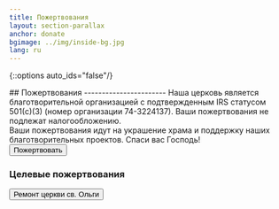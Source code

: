 ```yaml
---
title: Пожертвования
layout: section-parallax
anchor: donate
bgimage: ../img/inside-bg.jpg
lang: ru
---
```

{::options auto_ids="false"/}

<div class="section-title center" markdown="1">
## Пожертвования
-----------------------
Наша церковь является благотворительной организацией с подтвержденным IRS статусом 501(c)(3)
(номер организации 74-3224137). Ваши пожертвования не подлежат налогообложению.
<br>
Ваши пожертвования идут на украшение храма и поддержку наших благотворительных проектов. Спаси вас Господь!
</div>

<div class="space"></div>
<div class="row">
<div class="col-md-4 col-md-offset-4 text-center">
  <form action="https://www.paypal.com/donate" method="get" target="_blank" rel="noopener">
    <input type="hidden" name="hosted_button_id" value="AHW38JCEJ29NC">
    <input type="hidden" name="amount" value="20.00">
    <button type="submit" class="btn btn-primary">Пожертвовать</button>
  </form>
</div>
</div>
<div class="space"></div>

### Целевые пожертвования
<div class="row">
<!-- <div class="col-md-4 text-center" markdown>
  <div class="space"></div>
  <form action="https://www.paypal.com/cgi-bin/webscr" method="post" target="_blank" rel="noopener">
    <input type="hidden" name="cmd" value="_s-xclick">
    <input type="hidden" name="hosted_button_id" value="T7PE9T2TWTHYQ">
    <input type="hidden" name="amount" value="50.00">
    <button type="submit" class="btn btn-primary">Новые настенные иконы</button>
  </form>
  <p>(<a href="donate-frescos.pdf" target="_blank">подробнее</a>)</p>
</div> -->
<div class="col-md-12 text-center">
  <div class="space"></div>
  <form action="https://www.paypal.com/donate" method="get" target="_blank" rel="noopener">
    <input type="hidden" name="hosted_button_id" value="N7PZC3WSWY456">
    <input type="hidden" name="amount" value="50.00">
    <button type="submit" class="btn btn-primary">Ремонт церкви св. Ольги</button>
  </form>
  <!-- <p>(<a href="donate-olga.pdf" target="_blank">подробнее</a>)</p> -->
</div>
<!-- <div class="col-md-4 text-center">
  <div class="space"></div>
  <form action="https://www.paypal.com/cgi-bin/webscr" method="post" target="_blank" rel="noopener">
    <input type="hidden" name="cmd" value="_s-xclick">
    <input type="hidden" name="hosted_button_id" value="C5ZN58RSN84G2">
    <input type="hidden" name="amount" value="50.00">
    <button type="submit" class="btn btn-primary">На новую крышу трапезной</button>
  </form>
  <p>(<a href="donate-parish-hall.pdf" target="_blank">подробнее</a>)</p>
</div> -->
</div>
<div class="space"></div>
